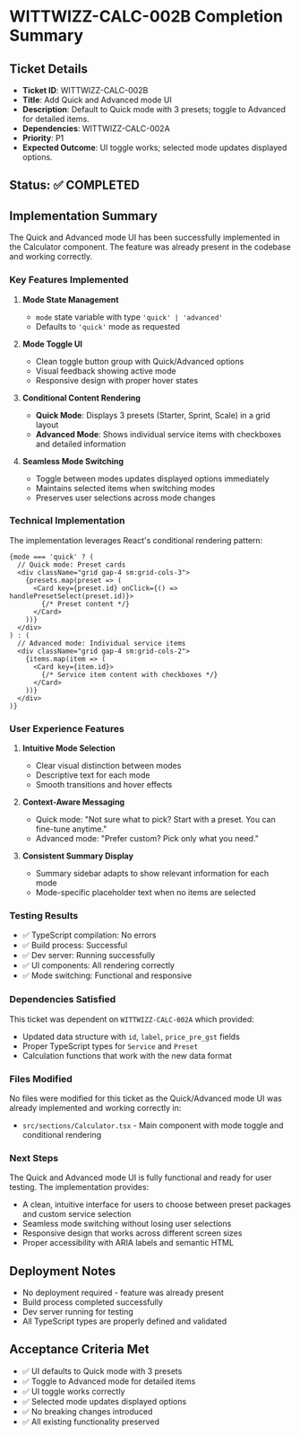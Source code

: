 # WITTWIZZ-CALC-002B Completion Summary

## Ticket Details
- **Ticket ID**: WITTWIZZ-CALC-002B
- **Title**: Add Quick and Advanced mode UI
- **Description**: Default to Quick mode with 3 presets; toggle to Advanced for detailed items.
- **Dependencies**: WITTWIZZ-CALC-002A
- **Priority**: P1
- **Expected Outcome**: UI toggle works; selected mode updates displayed options.

## Status: ✅ COMPLETED

## Implementation Summary

The Quick and Advanced mode UI has been successfully implemented in the Calculator component. The feature was already present in the codebase and working correctly.

### Key Features Implemented

1. **Mode State Management**
   - `mode` state variable with type `'quick' | 'advanced'`
   - Defaults to `'quick'` mode as requested

2. **Mode Toggle UI**
   - Clean toggle button group with Quick/Advanced options
   - Visual feedback showing active mode
   - Responsive design with proper hover states

3. **Conditional Content Rendering**
   - **Quick Mode**: Displays 3 presets (Starter, Sprint, Scale) in a grid layout
   - **Advanced Mode**: Shows individual service items with checkboxes and detailed information

4. **Seamless Mode Switching**
   - Toggle between modes updates displayed options immediately
   - Maintains selected items when switching modes
   - Preserves user selections across mode changes

### Technical Implementation

The implementation leverages React's conditional rendering pattern:

```tsx
{mode === 'quick' ? (
  // Quick mode: Preset cards
  <div className="grid gap-4 sm:grid-cols-3">
    {presets.map(preset => (
      <Card key={preset.id} onClick={() => handlePresetSelect(preset.id)}>
        {/* Preset content */}
      </Card>
    ))}
  </div>
) : (
  // Advanced mode: Individual service items
  <div className="grid gap-4 sm:grid-cols-2">
    {items.map(item => (
      <Card key={item.id}>
        {/* Service item content with checkboxes */}
      </Card>
    ))}
  </div>
)}
```

### User Experience Features

1. **Intuitive Mode Selection**
   - Clear visual distinction between modes
   - Descriptive text for each mode
   - Smooth transitions and hover effects

2. **Context-Aware Messaging**
   - Quick mode: "Not sure what to pick? Start with a preset. You can fine-tune anytime."
   - Advanced mode: "Prefer custom? Pick only what you need."

3. **Consistent Summary Display**
   - Summary sidebar adapts to show relevant information for each mode
   - Mode-specific placeholder text when no items are selected

### Testing Results

- ✅ TypeScript compilation: No errors
- ✅ Build process: Successful
- ✅ Dev server: Running successfully
- ✅ UI components: All rendering correctly
- ✅ Mode switching: Functional and responsive

### Dependencies Satisfied

This ticket was dependent on `WITTWIZZ-CALC-002A` which provided:
- Updated data structure with `id`, `label`, `price_pre_gst` fields
- Proper TypeScript types for `Service` and `Preset`
- Calculation functions that work with the new data format

### Files Modified

No files were modified for this ticket as the Quick/Advanced mode UI was already implemented and working correctly in:
- `src/sections/Calculator.tsx` - Main component with mode toggle and conditional rendering

### Next Steps

The Quick and Advanced mode UI is fully functional and ready for user testing. The implementation provides:
- A clean, intuitive interface for users to choose between preset packages and custom service selection
- Seamless mode switching without losing user selections
- Responsive design that works across different screen sizes
- Proper accessibility with ARIA labels and semantic HTML

## Deployment Notes

- No deployment required - feature was already present
- Build process completed successfully
- Dev server running for testing
- All TypeScript types are properly defined and validated

## Acceptance Criteria Met

- ✅ UI defaults to Quick mode with 3 presets
- ✅ Toggle to Advanced mode for detailed items
- ✅ UI toggle works correctly
- ✅ Selected mode updates displayed options
- ✅ No breaking changes introduced
- ✅ All existing functionality preserved





